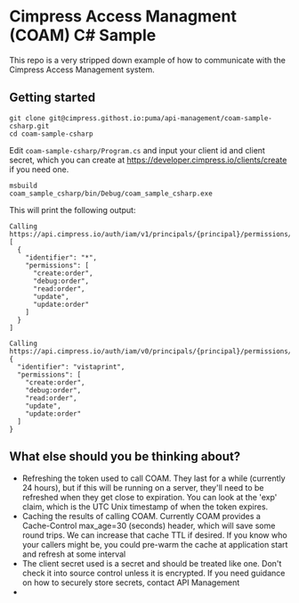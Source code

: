 # Cimpress Access Managment (COAM) C# Sample

This repo is a very stripped down example of how to communicate with the Cimpress
Access Management system.

## Getting started

    git clone git@cimpress.githost.io:puma/api-management/coam-sample-csharp.git
    cd coam-sample-csharp

Edit `coam-sample-csharp/Program.cs` and input your client id and client secret,
which you can create at https://developer.cimpress.io/clients/create if you need one.

    msbuild
    coam_sample_csharp/bin/Debug/coam_sample_csharp.exe

This will print the following output:

```
Calling https://api.cimpress.io/auth/iam/v1/principals/{principal}/permissions/{resourceType}
[
  {
    "identifier": "*",
    "permissions": [
      "create:order",
      "debug:order",
      "read:order",
      "update",
      "update:order"
    ]
  }
]

Calling https://api.cimpress.io/auth/iam/v0/principals/{principal}/permissions/{resourceType}/{resourceIdentifier}
{
  "identifier": "vistaprint",
  "permissions": [
    "create:order",
    "debug:order",
    "read:order",
    "update",
    "update:order"
  ]
}
```

## What else should you be thinking about?

* Refreshing the token used to call COAM. They last for a while (currently 24 hours), but if this will be running on a server, they'll need to be refreshed when they get close to expiration. You can look at the 'exp' claim, which is
the UTC Unix timestamp of when the token expires.
* Caching the results of calling COAM. Currently COAM provides a Cache-Control max_age=30 (seconds) header, which
will save some round trips. We can increase that cache TTL if desired. If you know who your callers might be, you
could pre-warm the cache at application start and refresh at some interval
* The client secret used is a secret and should be treated like one. Don't check it into source control unless it
is encrypted. If you need guidance on how to securely store secrets, contact API Management
*

